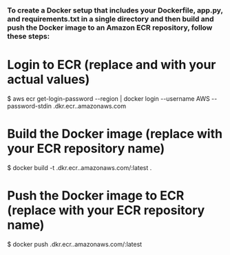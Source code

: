 ### To create a Docker setup that includes your Dockerfile, app.py, and requirements.txt in a single directory and then build and push the Docker image to an Amazon ECR repository, follow these steps:

# Login to ECR (replace <region> and <account-id> with your actual values)
$ aws ecr get-login-password --region <region> | docker login --username AWS --password-stdin <account-id>.dkr.ecr.<region>.amazonaws.com

# Build the Docker image (replace <repo-name> with your ECR repository name)
$ docker build -t <account-id>.dkr.ecr.<region>.amazonaws.com/<repo-name>:latest .

# Push the Docker image to ECR (replace <repo-name> with your ECR repository name)
$ docker push <account-id>.dkr.ecr.<region>.amazonaws.com/<repo-name>:latest
